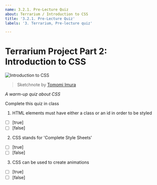 ```yaml
---
name: 3.2.1. Pre-Lecture Quiz
about: Terrarium / Introduction to CSS
title: '3.2.1. Pre-Lecture Quiz'
labels: '3. Terrarium, Pre-lecture quiz'

---
```

# Terrarium Project Part 2: Introduction to CSS

![Introduction to CSS](https://github.com/Extenza-Academy/WebDev-100_2021-Q1/blob/main/lessons/3-terrarium/2-intro-to-css/images/webdev101-css.png)
> Sketchnote by [Tomomi Imura](https://twitter.com/girlie_mac)

*A warm-up quiz about CSS*

Complete this quiz in class

1. HTML elements must have either a class or an id in order to be styled

- [ ] [true]
- [ ] [false]

2. CSS stands for 'Complete Style Sheets'

- [ ] [true]
- [ ] [false]

3. CSS can be used to create animations 

- [ ] [true]
- [ ] [false]
